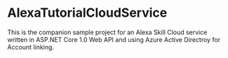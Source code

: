 # AlexaTutorialCloudService

This is the companion sample project for an Alexa Skill Cloud service written in ASP.NET Core 1.0 Web API and using Azure Active Directroy for Account linking.
